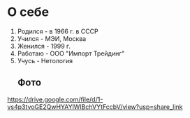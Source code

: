 # О себе
1. Родился - в 1966 г. в СССР
2. Учился - МЭИ, Москва
3. Женился - 1999 г.
4. Работаю - ООО "Импорт Трейдинг"
5. Учусь - Нетология
   ## Фото
https://drive.google.com/file/d/1-vs4p3tyoGE2QwHYAYlWIBchVYtFccbV/view?usp=share_link
